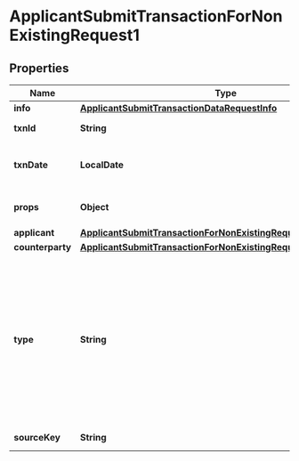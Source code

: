 

# ApplicantSubmitTransactionForNonExistingRequest1


## Properties

| Name | Type | Description | Notes |
|------------ | ------------- | ------------- | -------------|
|**info** | [**ApplicantSubmitTransactionDataRequestInfo**](ApplicantSubmitTransactionDataRequestInfo.md) |  |  |
|**txnId** | **String** | A unique transaction identification number. |  |
|**txnDate** | **LocalDate** | Date and time when the transaction was initiated (format &#x60;yyyy-MM-dd HH:mm:ss+XXXX&#x60;, e.g. 2022-11-24 23:37:02+0000). |  [optional] |
|**props** | **Object** | Transaction properties. Map of strings (JSON) of custom keys and string values. |  [optional] |
|**applicant** | [**ApplicantSubmitTransactionForNonExistingRequest1Applicant**](ApplicantSubmitTransactionForNonExistingRequest1Applicant.md) |  |  |
|**counterparty** | [**ApplicantSubmitTransactionForNonExistingRequest1Counterparty**](ApplicantSubmitTransactionForNonExistingRequest1Counterparty.md) |  |  |
|**type** | **String** | A transaction type. Expects values: &lt;/br&gt; &lt;ul&gt;   &lt;li&gt;&lt;code&gt;finance&lt;/code&gt;(default)&lt;/li&gt;   &lt;li&gt;&lt;code&gt;gamblingBet&lt;/code&gt;&lt;/li&gt;   &lt;li&gt;&lt;code&gt;gamblingLimitChange&lt;/code&gt;&lt;/li&gt;   &lt;li&gt;&lt;code&gt;gamblingBonusChange&lt;/code&gt;&lt;/li&gt;   &lt;li&gt;&lt;code&gt;kyc&lt;/code&gt;&lt;/li&gt;   &lt;li&gt;&lt;code&gt;travelRule&lt;/code&gt;&lt;/li&gt;   &lt;li&gt;&lt;code&gt;userPlatformEvent&lt;/code&gt;&lt;/li&gt;   &lt;ul&gt;     &lt;li&gt;&lt;code&gt;login&lt;/code&gt;&lt;/li&gt;     &lt;li&gt;&lt;code&gt;signup&lt;/code&gt;&lt;/li&gt;     &lt;li&gt;&lt;code&gt;passwordChange&lt;/code&gt;&lt;/li&gt;     &lt;li&gt;&lt;code&gt;twoFaReset&lt;/code&gt;&lt;/li&gt;   &lt;/ul&gt; &lt;/ul&gt; |  [optional] |
|**sourceKey** | **String** | A source key indication to separate access to transactions. |  [optional] |



